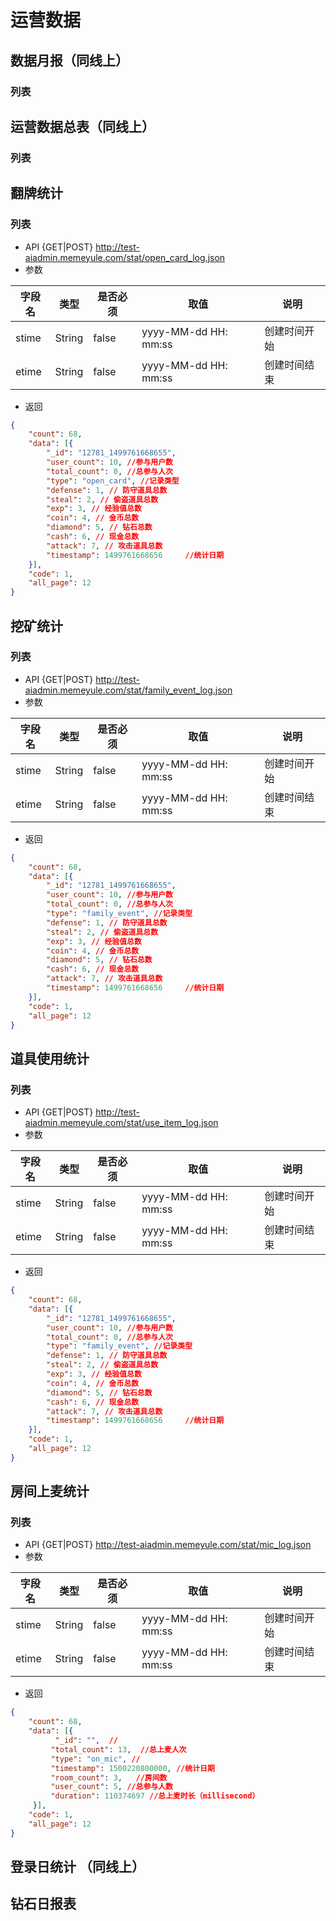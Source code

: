 # 运营数据

## 数据月报（同线上）
### 列表

## 运营数据总表（同线上）
### 列表

## 翻牌统计
### 列表

* API {GET|POST} http://test-aiadmin.memeyule.com/stat/open_card_log.json
* 参数

字段名|类型|是否必须|取值|说明
---|---|---|---|---
stime|String|false|yyyy-MM-dd HH: mm:ss|创建时间开始
etime|String|false|yyyy-MM-dd HH: mm:ss|创建时间结束

* 返回

```json
{
    "count": 68,
    "data": [{
        "_id": "12781_1499761668655",
        "user_count": 10, //参与用户数
        "total_count": 0, //总参与人次
        "type": "open_card", //记录类型
        "defense": 1, // 防守道具总数
        "steal": 2, // 偷盗道具总数
        "exp": 3, // 经验值总数
        "coin": 4, // 金币总数
        "diamond": 5, // 钻石总数
        "cash": 6, // 现金总数
        "attack": 7, // 攻击道具总数
        "timestamp": 1499761668656     //统计日期
    }],
    "code": 1,
    "all_page": 12
}
```

## 挖矿统计
### 列表

* API {GET|POST} http://test-aiadmin.memeyule.com/stat/family_event_log.json
* 参数

字段名|类型|是否必须|取值|说明
---|---|---|---|---
stime|String|false|yyyy-MM-dd HH: mm:ss|创建时间开始
etime|String|false|yyyy-MM-dd HH: mm:ss|创建时间结束

* 返回

```json
{
    "count": 68,
    "data": [{
        "_id": "12781_1499761668655",
        "user_count": 10, //参与用户数
        "total_count": 0, //总参与人次
        "type": "family_event", //记录类型
        "defense": 1, // 防守道具总数
        "steal": 2, // 偷盗道具总数
        "exp": 3, // 经验值总数
        "coin": 4, // 金币总数
        "diamond": 5, // 钻石总数
        "cash": 6, // 现金总数
        "attack": 7, // 攻击道具总数
        "timestamp": 1499761668656     //统计日期
    }],
    "code": 1,
    "all_page": 12
}
```

## 道具使用统计
### 列表

* API {GET|POST} http://test-aiadmin.memeyule.com/stat/use_item_log.json
* 参数

字段名|类型|是否必须|取值|说明
---|---|---|---|---
stime|String|false|yyyy-MM-dd HH: mm:ss|创建时间开始
etime|String|false|yyyy-MM-dd HH: mm:ss|创建时间结束

* 返回

```json
{
    "count": 68,
    "data": [{
        "_id": "12781_1499761668655",
        "user_count": 10, //参与用户数
        "total_count": 0, //总参与人次
        "type": "family_event", //记录类型
        "defense": 1, // 防守道具总数
        "steal": 2, // 偷盗道具总数
        "exp": 3, // 经验值总数
        "coin": 4, // 金币总数
        "diamond": 5, // 钻石总数
        "cash": 6, // 现金总数
        "attack": 7, // 攻击道具总数
        "timestamp": 1499761668656     //统计日期
    }],
    "code": 1,
    "all_page": 12
}
```

## 房间上麦统计
### 列表

* API {GET|POST} http://test-aiadmin.memeyule.com/stat/mic_log.json
* 参数

字段名|类型|是否必须|取值|说明
---|---|---|---|---
stime|String|false|yyyy-MM-dd HH: mm:ss|创建时间开始
etime|String|false|yyyy-MM-dd HH: mm:ss|创建时间结束

* 返回

```json
{
    "count": 68,
    "data": [{
          "_id": "",  //
         "total_count": 13,  //总上麦人次
         "type": "on_mic", //
         "timestamp": 1500220800000, //统计日期
         "room_count": 3,   //房间数
         "user_count": 5, //总参与人数
         "duration": 110374697 //总上麦时长（millisecond）
     }],
    "code": 1,
    "all_page": 12
}
```

## 登录日统计 （同线上）

## 钻石日报表

